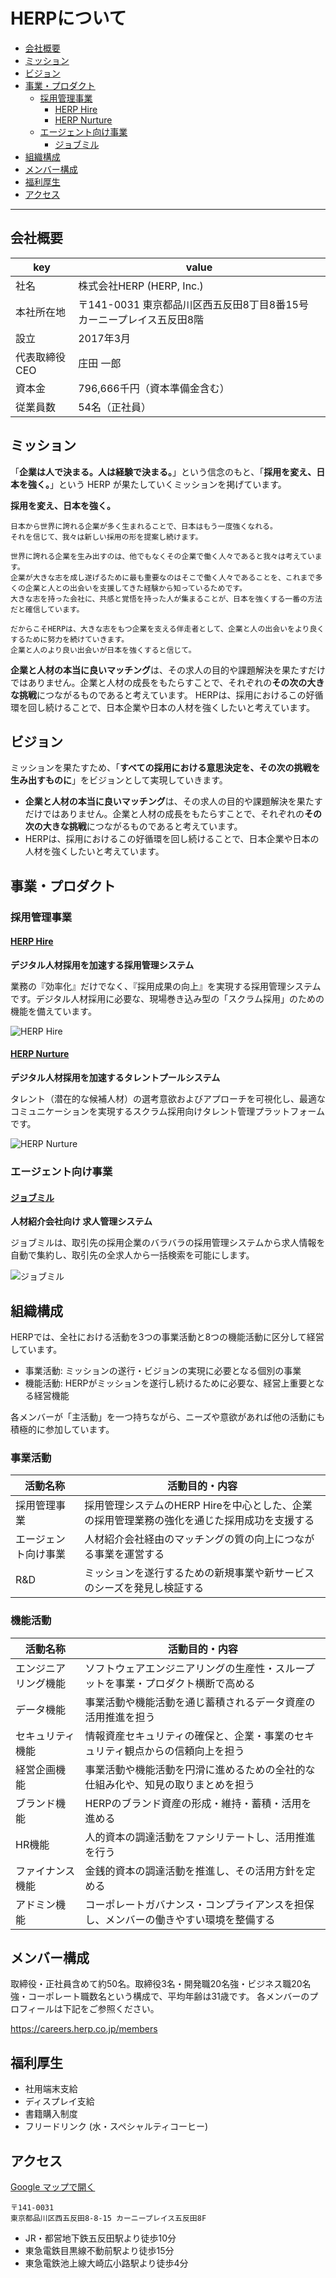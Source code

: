 # HERPについて

- [会社概要](#会社概要)
- [ミッション](#ミッション)
- [ビジョン](#ビジョン)
- [事業・プロダクト](#事業・プロダクト)
  - [採用管理事業](#採用管理事業)
    - [HERP Hire](#herp-hire)
    - [HERP Nurture](#herp-nurture)
  - [エージェント向け事業](#エージェント向け事業)
    - [ジョブミル](#ジョブミル)
- [組織構成](#組織構成)
- [メンバー構成](#メンバー構成)
- [福利厚生](#福利厚生)
- [アクセス](#アクセス)

---

## 会社概要

| key           | value                                                                 |
| ------------- | --------------------------------------------------------------------- |
| 社名          | 株式会社HERP (HERP, Inc.)                                             |
| 本社所在地    | 〒141-0031 東京都品川区西五反田8丁目8番15号 カーニープレイス五反田8階 |
| 設立          | 2017年3月                                                             |
| 代表取締役CEO | 庄田 一郎                                                             |
| 資本金        | 796,666千円（資本準備金含む）                                         |
| 従業員数      | 54名（正社員）                                                        |

## ミッション

「**企業は人で決まる。人は経験で決まる。**」という信念のもと、「**採用を変え、日本を強く。**」という HERP が果たしていくミッションを掲げています。

**採用を変え、日本を強く。**

```
日本から世界に誇れる企業が多く生まれることで、日本はもう一度強くなれる。
それを信じて、我々は新しい採用の形を提案し続けます。

世界に誇れる企業を生み出すのは、他でもなくその企業で働く人々であると我々は考えています。
企業が大きな志を成し遂げるために最も重要なのはそこで働く人々であることを、これまで多くの企業と人との出会いを支援してきた経験から知っているためです。
大きな志を持った会社に、共感と覚悟を持った人が集まることが、日本を強くする一番の方法だと確信しています。

だからこそHERPは、大きな志をもつ企業を支える伴走者として、企業と人の出会いをより良くするために努力を続けていきます。
企業と人のより良い出会いが日本を強くすると信じて。
```

**企業と人材の本当に良いマッチング**は、その求人の目的や課題解決を果たすだけではありません。企業と人材の成長をもたらすことで、それぞれの**その次の大きな挑戦**につながるものであると考えています。
HERPは、採用におけるこの好循環を回し続けることで、日本企業や日本の人材を強くしたいと考えています。

## ビジョン

ミッションを果たすため、「**すべての採用における意思決定を、その次の挑戦を生み出すものに**」をビジョンとして実現していきます。

- **企業と人材の本当に良いマッチング**は、その求人の目的や課題解決を果たすだけではありません。企業と人材の成長をもたらすことで、それぞれの**その次の大きな挑戦**につながるものであると考えています。
- HERPは、採用におけるこの好循環を回し続けることで、日本企業や日本の人材を強くしたいと考えています。

## 事業・プロダクト

### 採用管理事業

#### [HERP Hire](https://lp.herp.cloud/)

**デジタル人材採用を加速する採用管理システム**

業務の『効率化』だけでなく、『採用成果の向上』を実現する採用管理システムです。デジタル人材採用に必要な、現場巻き込み型の「スクラム採用」のための機能を備えています。

![HERP Hire](../images/hire.png)

#### [HERP Nurture](https://lp.herp.cloud/nurture/)

**デジタル人材採用を加速するタレントプールシステム**

タレント（潜在的な候補人材）の選考意欲およびアプローチを可視化し、最適なコミュニケーションを実現するスクラム採用向けタレント管理プラットフォームです。

![HERP Nurture](../images/nurture.png)

### エージェント向け事業

#### [ジョブミル](https://www.jobmiru.cloud/)

**人材紹介会社向け 求人管理システム**

ジョブミルは、取引先の採用企業のバラバラの採用管理システムから求人情報を自動で集約し、取引先の全求人から一括検索を可能にします。

![ジョブミル](../images/jobmiru.png)

## 組織構成

HERPでは、全社における活動を3つの事業活動と8つの機能活動に区分して経営しています。

- 事業活動: ミッションの遂行・ビジョンの実現に必要となる個別の事業
- 機能活動: HERPがミッションを遂行し続けるために必要な、経営上重要となる経営機能

各メンバーが「主活動」を一つ持ちながら、ニーズや意欲があれば他の活動にも積極的に参加しています。

### 事業活動

| 活動名称             | 活動目的・内容                                                                              |
| -------------------- | ------------------------------------------------------------------------------------------- |
| 採用管理事業         | 採用管理システムのHERP Hireを中心とした、企業の採用管理業務の強化を通じた採用成功を支援する |
| エージェント向け事業 | 人材紹介会社経由のマッチングの質の向上につながる事業を運営する                              |
| R&D                  | ミッションを遂行するための新規事業や新サービスのシーズを発見し検証する                      |

### 機能活動

| 活動名称             | 活動目的・内容                                                                       |
| -------------------- | ------------------------------------------------------------------------------------ |
| エンジニアリング機能 | ソフトウェアエンジニアリングの生産性・スループットを事業・プロダクト横断で高める     |
| データ機能           | 事業活動や機能活動を通じ蓄積されるデータ資産の活用推進を担う                         |
| セキュリティ機能     | 情報資産セキュリティの確保と、企業・事業のセキュリティ観点からの信頼向上を担う       |
| 経営企画機能         | 事業活動や機能活動を円滑に進めるための全社的な仕組み化や、知見の取りまとめを担う     |
| ブランド機能         | HERPのブランド資産の形成・維持・蓄積・活用を進める                                   |
| HR機能               | 人的資本の調達活動をファシリテートし、活用推進を行う                                 |
| ファイナンス機能     | 金銭的資本の調達活動を推進し、その活用方針を定める                                   |
| アドミン機能         | コーポレートガバナンス・コンプライアンスを担保し、メンバーの働きやすい環境を整備する |

## メンバー構成

取締役・正社員含めて約50名。取締役3名・開発職20名強・ビジネス職20名強・コーポレート職数名という構成で、平均年齢は31歳です。
各メンバーのプロフィールは下記をご参照ください。

https://careers.herp.co.jp/members

## 福利厚生

- 社用端末支給
- ディスプレイ支給
- 書籍購入制度
- フリードリンク (水・スペシャルティコーヒー)

## アクセス

[Google マップで開く](https://goo.gl/maps/GUCa6oxBNgYcmhjt6)

```
〒141-0031
東京都品川区西五反田8-8-15 カーニープレイス五反田8F
```

- JR・都営地下鉄五反田駅より徒歩10分
- 東急電鉄目黒線不動前駅より徒歩15分
- 東急電鉄池上線大崎広小路駅より徒歩4分
